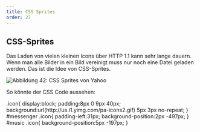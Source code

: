 ```yaml
---
title: CSS Sprites
order: 27
---
```



CSS-Sprites
----------

Das Laden von vielen kleinen Icons über HTTP 1.1 kann sehr lange
dauern. Wenn man alle Bilder in ein Bild vereinigt muss nur noch
eine Datei geladen werden.  Das ist die Idee von CSS-Sprites.


![Abbildung 42: CSS Sprites von Yahoo](/images/css/yahoo-spritemap.png)

  So könnte der CSS Code aussehen:

<css>
.icon{
  display:block;
  padding:8px 0 9px 40px;
  background:url(http://us.i1.yimg.com/pa-icons2.gif) 5px 3px no-repeat;
}
#messenger .icon{
  padding-left:31px;
  background-position:2px -497px;
}
#music .icon{
  background-position:5px -197px;
}
</css>



